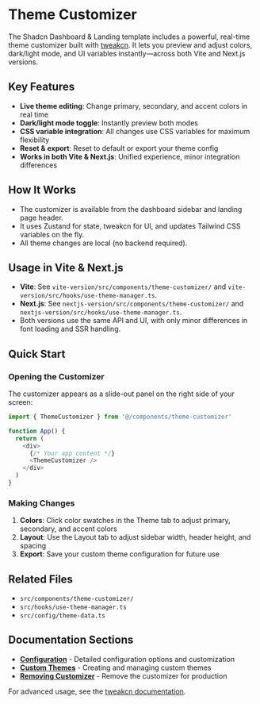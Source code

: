 
# Theme Customizer

The Shadcn Dashboard & Landing template includes a powerful, real-time theme customizer built with [tweakcn](https://github.com/silicondeck/tweakcn). It lets you preview and adjust colors, dark/light mode, and UI variables instantly—across both Vite and Next.js versions.

## Key Features

- **Live theme editing**: Change primary, secondary, and accent colors in real time
- **Dark/light mode toggle**: Instantly preview both modes
- **CSS variable integration**: All changes use CSS variables for maximum flexibility
- **Reset & export**: Reset to default or export your theme config
- **Works in both Vite & Next.js**: Unified experience, minor integration differences

## How It Works

- The customizer is available from the dashboard sidebar and landing page header.
- It uses Zustand for state, tweakcn for UI, and updates Tailwind CSS variables on the fly.
- All theme changes are local (no backend required).

## Usage in Vite & Next.js

- **Vite**: See `vite-version/src/components/theme-customizer/` and `vite-version/src/hooks/use-theme-manager.ts`.
- **Next.js**: See `nextjs-version/src/components/theme-customizer/` and `nextjs-version/src/hooks/use-theme-manager.ts`.
- Both versions use the same API and UI, with only minor differences in font loading and SSR handling.

## Quick Start

### Opening the Customizer

The customizer appears as a slide-out panel on the right side of your screen:

```typescript
import { ThemeCustomizer } from '@/components/theme-customizer'

function App() {
  return (
    <div>
      {/* Your app content */}
      <ThemeCustomizer />
    </div>
  )
}
```

### Making Changes

1. **Colors**: Click color swatches in the Theme tab to adjust primary, secondary, and accent colors
2. **Layout**: Use the Layout tab to adjust sidebar width, header height, and spacing
3. **Export**: Save your custom theme configuration for future use

## Related Files

- `src/components/theme-customizer/`
- `src/hooks/use-theme-manager.ts`
- `src/config/theme-data.ts`

## Documentation Sections

- **[Configuration](/theme-customizer/configuration)** - Detailed configuration options and customization
- **[Custom Themes](/theme-customizer/custom-themes)** - Creating and managing custom themes
- **[Removing Customizer](/theme-customizer/removing-customizer)** - Remove the customizer for production

For advanced usage, see the [tweakcn documentation](https://github.com/silicondeck/tweakcn).
